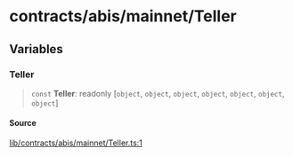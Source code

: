 # contracts/abis/mainnet/Teller

## Variables

### Teller

> `const` **Teller**: readonly [`object`, `object`, `object`, `object`, `object`, `object`, `object`]

#### Source

[lib/contracts/abis/mainnet/Teller.ts:1](https://github.com/PufferFinance/puffer-sdk/blob/410bf38e2593e1176e1abd4cab197430645d2d1a/lib/contracts/abis/mainnet/Teller.ts#L1)

